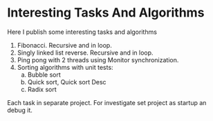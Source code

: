 # Interesting Tasks And Algorithms
Here I publish some interesting tasks and algorithms
<ol type="1">
<li>Fibonacci. Recursive and in loop.</li>
<li>Singly linked list reverse. Recursive and in loop.</li>
<li>Ping pong with 2 threads using Monitor synchronization.</li>
<li>Sorting algorithms  with unit tests:
  <ol type="a">
    <li>Bubble sort</li>
    <li>Quick sort, Quick sort Desc</li>
    <li>Radix sort</li>
  </ol></li>
</ol>

Each task in separate project. For investigate set project as startup an debug it.
